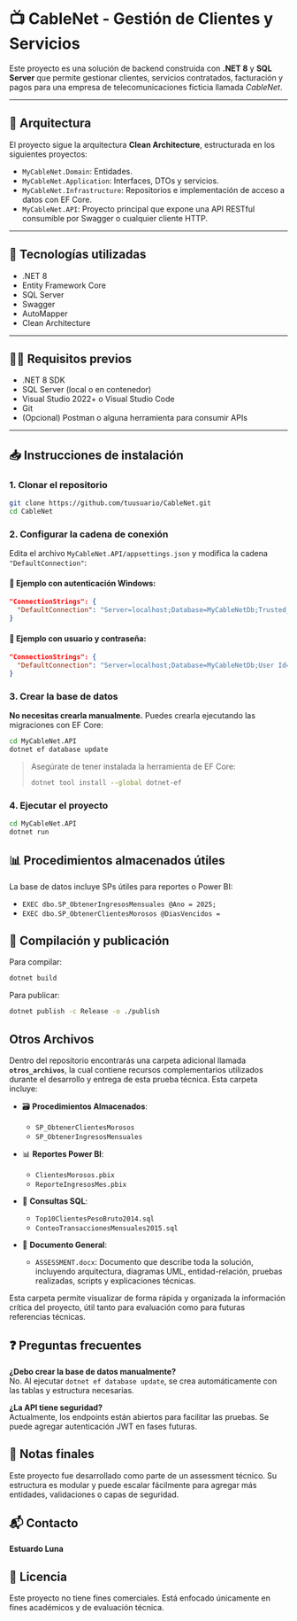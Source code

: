 
# 📺 CableNet - Gestión de Clientes y Servicios

Este proyecto es una solución de backend construida con **.NET 8** y **SQL Server** que permite gestionar clientes, servicios contratados, facturación y pagos para una empresa de telecomunicaciones ficticia llamada *CableNet*.

---

## 🧱 Arquitectura

El proyecto sigue la arquitectura **Clean Architecture**, estructurada en los siguientes proyectos:

- `MyCableNet.Domain`: Entidades.
- `MyCableNet.Application`: Interfaces, DTOs y servicios.
- `MyCableNet.Infrastructure`: Repositorios e implementación de acceso a datos con EF Core.
- `MyCableNet.API`: Proyecto principal que expone una API RESTful consumible por Swagger o cualquier cliente HTTP.

---

## 🚀 Tecnologías utilizadas

- .NET 8
- Entity Framework Core
- SQL Server
- Swagger
- AutoMapper
- Clean Architecture

---

## 🧑‍💻 Requisitos previos

- .NET 8 SDK
- SQL Server (local o en contenedor)
- Visual Studio 2022+ o Visual Studio Code
- Git
- (Opcional) Postman o alguna herramienta para consumir APIs

---

## 📥 Instrucciones de instalación

### 1. Clonar el repositorio

```bash
git clone https://github.com/tuusuario/CableNet.git
cd CableNet
```

### 2. Configurar la cadena de conexión

Edita el archivo `MyCableNet.API/appsettings.json` y modifica la cadena `"DefaultConnection"`:

#### 🔸 Ejemplo con autenticación Windows:

```json
"ConnectionStrings": {
  "DefaultConnection": "Server=localhost;Database=MyCableNetDb;Trusted_Connection=True;TrustServerCertificate=True"
}
```

#### 🔸 Ejemplo con usuario y contraseña:

```json
"ConnectionStrings": {
  "DefaultConnection": "Server=localhost;Database=MyCableNetDb;User Id=sa;Password=TuClaveSegura123;"
}
```

### 3. Crear la base de datos

**No necesitas crearla manualmente.** Puedes crearla ejecutando las migraciones con EF Core:

```bash
cd MyCableNet.API
dotnet ef database update
```

> Asegúrate de tener instalada la herramienta de EF Core:
> ```bash
> dotnet tool install --global dotnet-ef
> ```

### 4. Ejecutar el proyecto

```bash
cd MyCableNet.API
dotnet run
```
## 📊 Procedimientos almacenados útiles

La base de datos incluye SPs útiles para reportes o Power BI:

- `EXEC dbo.SP_ObtenerIngresosMensuales @Ano = 2025;`
- `EXEC dbo.SP_ObtenerClientesMorosos @DiasVencidos =`

## 🧾 Compilación y publicación

Para compilar:

```bash
dotnet build
```

Para publicar:

```bash
dotnet publish -c Release -o ./publish
```
## Otros Archivos

Dentro del repositorio encontrarás una carpeta adicional llamada **`otros_archivos`**, la cual contiene recursos complementarios utilizados durante el desarrollo y entrega de esta prueba técnica. Esta carpeta incluye:

- 🗃 **Procedimientos Almacenados**: 
  - `SP_ObtenerClientesMorosos`
  - `SP_ObtenerIngresosMensuales`
  
- 📊 **Reportes Power BI**:
  - `ClientesMorosos.pbix`
  - `ReporteIngresosMes.pbix`

- 🧾 **Consultas SQL**:
  - `Top10ClientesPesoBruto2014.sql`
  - `ConteoTransaccionesMensuales2015.sql`

- 📄 **Documento General**:
  - `ASSESSMENT.docx`: Documento que describe toda la solución, incluyendo arquitectura, diagramas UML, entidad-relación, pruebas realizadas, scripts y explicaciones técnicas.

Esta carpeta permite visualizar de forma rápida y organizada la información crítica del proyecto, útil tanto para evaluación como para futuras referencias técnicas.


## ❓ Preguntas frecuentes

**¿Debo crear la base de datos manualmente?**  
No. Al ejecutar `dotnet ef database update`, se crea automáticamente con las tablas y estructura necesarias.

**¿La API tiene seguridad?**  
Actualmente, los endpoints están abiertos para facilitar las pruebas. Se puede agregar autenticación JWT en fases futuras.

## 📌 Notas finales

Este proyecto fue desarrollado como parte de un assessment técnico. Su estructura es modular y puede escalar fácilmente para agregar más entidades, validaciones o capas de seguridad.

## 📬 Contacto

**Estuardo Luna**  

## 📝 Licencia

Este proyecto no tiene fines comerciales. Está enfocado únicamente en fines académicos y de evaluación técnica.
